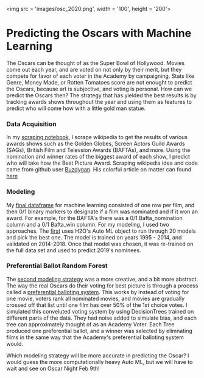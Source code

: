 <img src = 'images/osc_2020.png', width = '100', height = '200'>

# Predicting the Oscars with Machine Learning

The Oscars can be thought of as the Super Bowl of Hollywood. Movies come out each year, and are voted on not only by their merit, but they compete for favor of each voter in the Academy by campaigning. Stats like Genre, Money Made, or Rotten Tomatoes score are not enought to predict the Oscars, because art is subjective, and voting is personal. How can we predict the Oscars then? The strategy that has yielded the best results is by tracking awards shows throughout the year and using them as features to predict who will come how with a little gold man statue.

### Data Acquisition
In my [scraping notebook](https://github.com/njparker1993/oscars_predictions/blob/master/scraping.ipynb), I scrape wikipedia to get the results of various awards shows such as the Golden Globes, Screen Actors Guild Awards (SAGs), British Film and Televsion Awards (BAFTAs), and more. Using the nomination and winner rates of the biggest award of each show, I predict who will take how the Best Picture Award. Scraping wikipedia idea and code came from github user [Buzdygan](https://github.com/Buzdygan). His colorful article on matter can found [here](https://blog.usejournal.com/predict-oscars-2019-with-data-science-356950b33a97)

### Modeling
My [final dataframe](https://github.com/njparker1993/oscars_predictions/blob/master/table_assembling.ipynb) for machine learning consisted of one row per film, and then 0/1 binary markers to designate if a film was nominated and if it won an award. For example, for the BAFTA's there was a 0/1 Bafta_nomination column and a 0/1 Bafta_win column. For my modeling, I used two approaches. The [first](https://github.com/njparker1993/oscars_predictions/blob/master/machine_learning_auto_ml.ipynb) uses H2O's Auto ML object to run through 20 models and pick the best one. The model is trained on years 1995 - 2014, and validated on 2014-2018. Once that model was chosen, it was re-trained on the full data set and used to predict 2019's nominees.

### Preferential Ballot Random Forest
The [second modeling strategy](https://github.com/njparker1993/oscars_predictions/blob/master/machine_learning_preferential_ballot.ipynb) was a more creative, and a bit more abstract. The way the real Oscars do their voting for best picture is through a process called a [preferential balloting system](https://www.youtube.com/watch?v=LjhoSv4Ood0). This works by instead of voting for one movie, voters rank all nominated movies, and movies are gradually crossed off that list until one film has over 50% of the 1st choice votes. 
I simulated this conveluted voting system by using DecisionTrees trained on different parts of the data. They had noise added to simulate bias, and each tree can approximately thought of as an Academy Voter. Each Tree produced one preferential ballot, and a winner was selected by elimnating films in the same way that the Academy's preferential balloting system would.

Which modeling strategy will be more accurate in predicting the Oscar? I would guess the more computationally heavy Auto ML, but we will have to wait and see on Oscar Night Feb 9th!
